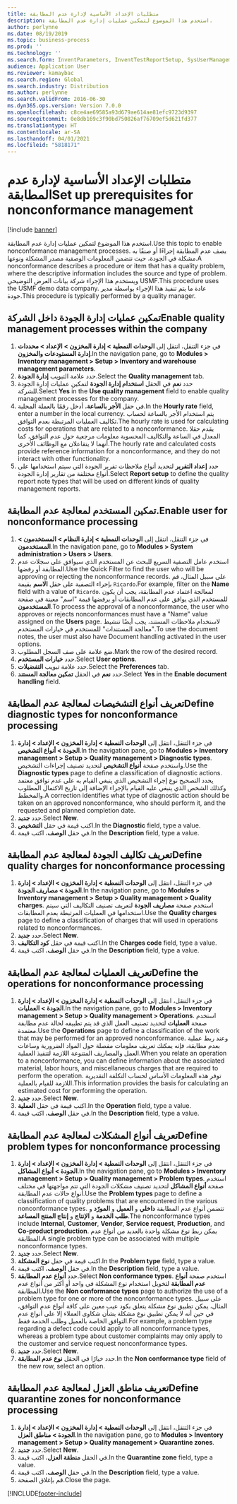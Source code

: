 ```yaml
---
title: متطلبات الإعداد الأساسية لإدارة عدم المطابقة
description: استخدم هذا الموضوع لتمكين عمليات إدارة عدم المطابقة.
author: perlynne
ms.date: 08/19/2019
ms.topic: business-process
ms.prod: ''
ms.technology: ''
ms.search.form: InventParameters, InventTestReportSetup, SysUserManagement, SysUserSetup, InventTestDiagnosticType, InventTestMiscCharges, InventTestOperation, InventProblemType, InventProblemTypeSetup, InventQuarantineZone
audience: Application User
ms.reviewer: kamaybac
ms.search.region: Global
ms.search.industry: Distribution
ms.author: perlynne
ms.search.validFrom: 2016-06-30
ms.dyn365.ops.version: Version 7.0.0
ms.openlocfilehash: c8ce4ae69585a93d679ae614ae81efc9723d9397
ms.sourcegitcommit: 0e8db169c3f90bd750826af76709ef5d621fd377
ms.translationtype: HT
ms.contentlocale: ar-SA
ms.lasthandoff: 04/01/2021
ms.locfileid: "5818171"
---
```

# <a name="set-up-prerequisites-for-nonconformance-management"></a><span data-ttu-id="0b141-103">متطلبات الإعداد الأساسية لإدارة عدم المطابقة</span><span class="sxs-lookup"><span data-stu-id="0b141-103">Set up prerequisites for nonconformance management</span></span>

[!include [banner](../../includes/banner.md)]

<span data-ttu-id="0b141-104">استخدم هذا الموضوع لتمكين عمليات إدارة عدم المطابقة.</span><span class="sxs-lookup"><span data-stu-id="0b141-104">Use this topic to enable nonconformance management processes.</span></span> <span data-ttu-id="0b141-105">يصف عدم المطابقة إجراءًا أو صنفًا به مشكلة في الجودة، حيث تتضمن المعلومات الوصفية مصدر المشكلة ونوعها.</span><span class="sxs-lookup"><span data-stu-id="0b141-105">A nonconformance describes a procedure or item that has a quality problem, where the descriptive information includes the source and type of problem.</span></span> <span data-ttu-id="0b141-106">ويستخدم هذا الإجراء شركة بيانات العرض التوضيحي USMF.</span><span class="sxs-lookup"><span data-stu-id="0b141-106">This procedure uses the USMF demo data company.</span></span> <span data-ttu-id="0b141-107">عادة ما يتم تنفيذ هذا الإجراء بواسطة مدير جودة.</span><span class="sxs-lookup"><span data-stu-id="0b141-107">This procedure is typically performed by a quality manager.</span></span>


## <a name="enable-quality-management-processes-within-the-company"></a><span data-ttu-id="0b141-108">تمكين عمليات إدارة الجودة داخل الشركة</span><span class="sxs-lookup"><span data-stu-id="0b141-108">Enable quality management processes within the company</span></span>
1. <span data-ttu-id="0b141-109">في جزء التنقل، انتقل إلى **الوحدات النمطية > إدارة المخزون > الإعداد > محددات إدارة المستودعات والمخزون‬**.</span><span class="sxs-lookup"><span data-stu-id="0b141-109">In the navigation pane, go to **Modules > Inventory management > Setup > Inventory and warehouse management parameters**.</span></span>
2. <span data-ttu-id="0b141-110">حدد علامة التبويب **إدارة الجودة**.</span><span class="sxs-lookup"><span data-stu-id="0b141-110">Select the **Quality management** tab.</span></span>
3. <span data-ttu-id="0b141-111">حدد **نعم** في الحقل **استخدام إدارة الجودة** لتمكين عمليات إدارة الجودة للشركة.</span><span class="sxs-lookup"><span data-stu-id="0b141-111">Select **Yes** in the **Use quality management** field to enable quality management processes for the company.</span></span>
4. <span data-ttu-id="0b141-112">في حقل **الأجر بالساعة**، أدخل رقمًا بالعملة المحلية.</span><span class="sxs-lookup"><span data-stu-id="0b141-112">In the **Hourly rate** field, enter a number in the local currency.</span></span> <span data-ttu-id="0b141-113">يتم استخدام الأجر بالساعة لحساب تكاليف العمليات المرتبطة بعدم التوافق.</span><span class="sxs-lookup"><span data-stu-id="0b141-113">The hourly rate is used for calculating costs for operations that are related to a nonconformance.</span></span> <span data-ttu-id="0b141-114">يقدم حقلا المعدل في الساعة والتكاليف المحسوبة معلومات مرجعية حول عدم التوافق، كما أنهما لا يتفاعلان مع الوظائف الأخرى.</span><span class="sxs-lookup"><span data-stu-id="0b141-114">The hourly rate and calculated costs provide reference information for a nonconformance, and they do not interact with other functionality.</span></span>  
5. <span data-ttu-id="0b141-115">حدد **إعداد التقرير** لتحديد أنواع ملاحظات تقرير الجودة التي سيتم استخدامها على أنواع مختلفة من تقارير إدارة الجودة.</span><span class="sxs-lookup"><span data-stu-id="0b141-115">Select **Report setup** to define the quality report note types that will be used on different kinds of quality management reports.</span></span>

## <a name="enable-user-for-nonconformance-processing"></a><span data-ttu-id="0b141-116">تمكين المستخدم لمعالجة عدم المطابقة.</span><span class="sxs-lookup"><span data-stu-id="0b141-116">Enable user for nonconformance processing</span></span>
1. <span data-ttu-id="0b141-117">في جزء التنقل، انتقل إلى **الوحدات النمطية > إدارة النظام > المستخدمون > المستخدمون**.</span><span class="sxs-lookup"><span data-stu-id="0b141-117">In the navigation pane, go to **Modules > System administration > Users > Users**.</span></span> 
2. <span data-ttu-id="0b141-118">استخدم عامل التصفية السريع للبحث عن المستخدم الذي سيوافق على سجلات عدم المطابقة أو رفضها.</span><span class="sxs-lookup"><span data-stu-id="0b141-118">Use the Quick Filter to find the user who will be approving or rejecting the nonconformance records.</span></span> <span data-ttu-id="0b141-119">على سبيل المثال، قم بإجراء التصفية على حقل **الاسم** بقيمة `Ricardo`.</span><span class="sxs-lookup"><span data-stu-id="0b141-119">For example, filter on the **Name** field with a value of `Ricardo`.</span></span> <span data-ttu-id="0b141-120">لمعالجة اعتماد عدم المطابقة، يجب أن يكون للمستخدم الذي يوافق على عدم المطابقات أو يرفضها قيمة "اسم" معينة في صفحة **المستخدمون**.</span><span class="sxs-lookup"><span data-stu-id="0b141-120">To process the approval of a nonconformance, the user who approves or rejects nonconformances must have a "Name" value assigned on the **Users** page.</span></span> <span data-ttu-id="0b141-121">لاستخدام ملاحظات المستند، يجب أيضًا تنشيط "معالجة المستندات" للمستخدم في خيارات المستخدم.</span><span class="sxs-lookup"><span data-stu-id="0b141-121">To use the document notes, the user must also have Document handling activated in the user options.</span></span>  
3. <span data-ttu-id="0b141-122">ضع علامة على صف السجل المطلوب.</span><span class="sxs-lookup"><span data-stu-id="0b141-122">Mark the row of the desired record.</span></span>
4. <span data-ttu-id="0b141-123">حدد **خيارات المستخدم**.</span><span class="sxs-lookup"><span data-stu-id="0b141-123">Select **User options**.</span></span>
5. <span data-ttu-id="0b141-124">حدد علامة تبويب **التفضيلات**.</span><span class="sxs-lookup"><span data-stu-id="0b141-124">Select the **Preferences** tab.</span></span>
6. <span data-ttu-id="0b141-125">حدد **نعم** في الحقل **تمكين معالجة المستند**.</span><span class="sxs-lookup"><span data-stu-id="0b141-125">Select **Yes** in the **Enable document handling** field.</span></span>

## <a name="define-diagnostic-types-for-nonconformance-processing"></a><span data-ttu-id="0b141-126">تعريف أنواع التشخيصات لمعالجة عدم المطابقة</span><span class="sxs-lookup"><span data-stu-id="0b141-126">Define diagnostic types for nonconformance processing</span></span>
1. <span data-ttu-id="0b141-127">في جزء التنقل، انتقل إلى **الوحدات النمطية >‬ ‏‫إدارة المخزون > الإعداد‬ > إدارة الجودة > أنواع التشخيص**.</span><span class="sxs-lookup"><span data-stu-id="0b141-127">In the navigation pane, go to **Modules > Inventory management > Setup > Quality management > Diagnostic types**.</span></span> <span data-ttu-id="0b141-128">واستخدم صفحة **أنواع التشخيص** لتحديد تصنيف إجراءات التشخيص.</span><span class="sxs-lookup"><span data-stu-id="0b141-128">Use the **Diagnostic types** page to define a classification of diagnostic actions.</span></span> <span data-ttu-id="0b141-129">يحدد التصحيح نوع إجراء التشخيص الذي ينبغي القيام به على عدم توافق معتمد وكذلك الشخص الذي ينبغي عليه القيام بالإجراء الإضافة إلى تاريخ الاكتمال المطلوب والمخطط.</span><span class="sxs-lookup"><span data-stu-id="0b141-129">A correction identifies what type of diagnostic action should be taken on an approved nonconformance, who should perform it, and the requested and planned completion date.</span></span>  
2. <span data-ttu-id="0b141-130">حدد **جديد**.</span><span class="sxs-lookup"><span data-stu-id="0b141-130">Select **New**.</span></span>
3. <span data-ttu-id="0b141-131">اكتب قيمة في حقل **التشخيص**.</span><span class="sxs-lookup"><span data-stu-id="0b141-131">In the **Diagnostic** field, type a value.</span></span>
4. <span data-ttu-id="0b141-132">في حقل **الوصف**، اكتب قيمة.</span><span class="sxs-lookup"><span data-stu-id="0b141-132">In the **Description** field, type a value.</span></span>

## <a name="define-quality-charges-for-nonconformance-processing"></a><span data-ttu-id="0b141-133">تعريف تكاليف الجودة لمعالجة عدم المطابقة</span><span class="sxs-lookup"><span data-stu-id="0b141-133">Define quality charges for nonconformance processing</span></span>
1. <span data-ttu-id="0b141-134">في جزء التنقل، انتقل إلى **الوحدات النمطية >‬ ‏‫إدارة المخزون > الإعداد‬ > إدارة الجودة > مصاريف الجودة‬**.</span><span class="sxs-lookup"><span data-stu-id="0b141-134">In the navigation pane, go to **Modules > Inventory management > Setup > Quality management > Quality charges**.</span></span> <span data-ttu-id="0b141-135">استخدم صفحة **مصاريف الجودة‬** لتعريف تصنيف التكاليف التي سيتم استخدامها في العمليات المرتبطة بعدم المطابقات.</span><span class="sxs-lookup"><span data-stu-id="0b141-135">Use the **Quality charges** page to define a classification of charges that will used in operations related to nonconformances.</span></span>  
2. <span data-ttu-id="0b141-136">حدد **جديد**.</span><span class="sxs-lookup"><span data-stu-id="0b141-136">Select **New**.</span></span>
3. <span data-ttu-id="0b141-137">اكتب قيمة في حقل **كود التكاليف**.</span><span class="sxs-lookup"><span data-stu-id="0b141-137">In the **Charges code** field, type a value.</span></span>
4. <span data-ttu-id="0b141-138">في حقل **الوصف**، اكتب قيمة.</span><span class="sxs-lookup"><span data-stu-id="0b141-138">In the **Description** field, type a value.</span></span>

## <a name="define-the-operations-for-nonconformance-processing"></a><span data-ttu-id="0b141-139">تعريف العمليات لمعالجة عدم المطابقة</span><span class="sxs-lookup"><span data-stu-id="0b141-139">Define the operations for nonconformance processing</span></span>
1. <span data-ttu-id="0b141-140">في جزء التنقل، انتقل إلى **الوحدات النمطية >‬ ‏‫إدارة المخزون > الإعداد‬ > إدارة الجودة > العمليات‬**.</span><span class="sxs-lookup"><span data-stu-id="0b141-140">In the navigation pane, go to **Modules > Inventory management > Setup > Quality management > Operations**.</span></span> <span data-ttu-id="0b141-141">استخدم صفحة **العمليات** لتحديد تصنيف العمل الذي قد يتم تطبيقه لحالة عدم مطابقة معتمدة.</span><span class="sxs-lookup"><span data-stu-id="0b141-141">Use the **Operations** page to define a classification of the work that may be performed for an approved nonconformance.</span></span> <span data-ttu-id="0b141-142">وعند ربط عملية بعدم مطابقة، فإنه يمكنك تعريف معلومات مفصلة حول المواد الضرورية وساعات العمل والمصاريف المتنوعة اللازمة لتنفيذ العملية.</span><span class="sxs-lookup"><span data-stu-id="0b141-142">When you relate an operation to a nonconformance, you can define information about the associated material, labor hours, and miscellaneous charges that are required to perform the operation.</span></span> <span data-ttu-id="0b141-143">توفر هذه المعلومات الأساس لحساب التكلفة التقديرية اللازمة للقيام بالعملية.</span><span class="sxs-lookup"><span data-stu-id="0b141-143">This information provides the basis for calculating an estimated cost for performing the operation.</span></span>  
2. <span data-ttu-id="0b141-144">حدد **جديد**.</span><span class="sxs-lookup"><span data-stu-id="0b141-144">Select **New**.</span></span>
3. <span data-ttu-id="0b141-145">اكتب قيمة في حقل **العملية**.</span><span class="sxs-lookup"><span data-stu-id="0b141-145">In the **Operation** field, type a value.</span></span>
4. <span data-ttu-id="0b141-146">في حقل **الوصف**، اكتب قيمة.</span><span class="sxs-lookup"><span data-stu-id="0b141-146">In the **Description** field, type a value.</span></span>

## <a name="define-problem-types-for-nonconformance-processing"></a><span data-ttu-id="0b141-147">تعريف أنواع المشكلات لمعالجة عدم المطابقة</span><span class="sxs-lookup"><span data-stu-id="0b141-147">Define problem types for nonconformance processing</span></span>
1. <span data-ttu-id="0b141-148">في جزء التنقل، انتقل إلى **الوحدات النمطية >‬ ‏‫إدارة المخزون > الإعداد‬ > إدارة الجودة > أنواع المشاكل**.</span><span class="sxs-lookup"><span data-stu-id="0b141-148">In the navigation pane, go to **Modules > Inventory management > Setup > Quality management > Problem types**.</span></span> <span data-ttu-id="0b141-149">استخدم صفحة **أنواع المشاكل** لتحديد تصنيف مشكلات الجودة التي تتم مواجهتها في مختلف أنواع حالات عدم المطابقة.</span><span class="sxs-lookup"><span data-stu-id="0b141-149">Use the **Problem types** page to define a classification of quality problems that are encountered in the various nonconformance types.</span></span> <span data-ttu-id="0b141-150">تتضمن أنواع عدم المطابقة **داخلي** و **العميل** و **المورّد** و **طلب الخدمة** و **الإنتاج** و **إنتاج المنتج المساعد**.</span><span class="sxs-lookup"><span data-stu-id="0b141-150">The nonconformance types include **Internal**, **Customer**, **Vendor**, **Service request**, **Production**, and **Co-product production**.</span></span> <span data-ttu-id="0b141-151">يمكن ربط نوع مشكلة واحدة بالعديد من أنواع عدم المطابقة.</span><span class="sxs-lookup"><span data-stu-id="0b141-151">A single problem type can be associated with multiple nonconformance types.</span></span>  
2. <span data-ttu-id="0b141-152">حدد **جديد**.</span><span class="sxs-lookup"><span data-stu-id="0b141-152">Select **New**.</span></span>
3. <span data-ttu-id="0b141-153">اكتب قيمة في حقل **نوع المشكلة**.</span><span class="sxs-lookup"><span data-stu-id="0b141-153">In the **Problem type** field, type a value.</span></span>
4. <span data-ttu-id="0b141-154">في حقل **الوصف**، اكتب قيمة.</span><span class="sxs-lookup"><span data-stu-id="0b141-154">In the **Description** field, type a value.</span></span>
5. <span data-ttu-id="0b141-155">حدد **أنواع عدم المطابقة**.</span><span class="sxs-lookup"><span data-stu-id="0b141-155">Select **Non conformance types**.</span></span> <span data-ttu-id="0b141-156">استخدم صفحة **أنواع عدم المطابقة** لتخويل استخدام نوع المشكلة في واحد أو أكثر من أنواع عدم المطابقة.</span><span class="sxs-lookup"><span data-stu-id="0b141-156">Use the **Non conformance types** page to authorize the use of a problem type for one or more of the nonconformance types.</span></span> <span data-ttu-id="0b141-157">على سبيل المثال، يمكن تطبيق نوع مشكلة يتعلق بكود عيب معين على كافة أنواع عدم التوافق، في حين أنه لا يمكن تطبيق نوع مشكلة بشأن شكاوى العملاء إلا على أنواع عدم التوافق الخاصة بالعميل وطلب الخدمة فقط.</span><span class="sxs-lookup"><span data-stu-id="0b141-157">For example, a problem type regarding a defect code could apply to all nonconformance types, whereas a problem type about customer complaints may only apply to the customer and service request nonconformance types.</span></span>  
6. <span data-ttu-id="0b141-158">حدد **جديد**.</span><span class="sxs-lookup"><span data-stu-id="0b141-158">Select **New**.</span></span>
7. <span data-ttu-id="0b141-159">حدد خيارًا في الحقل **نوع عدم المطابقة**.</span><span class="sxs-lookup"><span data-stu-id="0b141-159">In the **Non conformance type** field of the new row, select an option.</span></span>

## <a name="define-quarantine-zones-for-nonconformance-processing"></a><span data-ttu-id="0b141-160">تعريف مناطق العزل لمعالجة عدم المطابقة</span><span class="sxs-lookup"><span data-stu-id="0b141-160">Define quarantine zones for nonconformance processing</span></span>
1. <span data-ttu-id="0b141-161">في جزء التنقل، انتقل إلى **الوحدات النمطية >‬ ‏‫إدارة المخزون > الإعداد‬ > إدارة الجودة > مناطق العزل‬**.</span><span class="sxs-lookup"><span data-stu-id="0b141-161">In the navigation pane, go to **Modules > Inventory management > Setup > Quality management > Quarantine zones**.</span></span>
2. <span data-ttu-id="0b141-162">حدد **جديد**.</span><span class="sxs-lookup"><span data-stu-id="0b141-162">Select **New**.</span></span>
3. <span data-ttu-id="0b141-163">في الحقل **منطقة العزل**، اكتب قيمة.</span><span class="sxs-lookup"><span data-stu-id="0b141-163">In the **Quarantine zone** field, type a value.</span></span>
4. <span data-ttu-id="0b141-164">في حقل **الوصف**، اكتب قيمة.</span><span class="sxs-lookup"><span data-stu-id="0b141-164">In the **Description** field, type a value.</span></span>
5. <span data-ttu-id="0b141-165">قم بإغلاق الصفحة.</span><span class="sxs-lookup"><span data-stu-id="0b141-165">Close the page.</span></span>



[!INCLUDE[footer-include](../../../includes/footer-banner.md)]